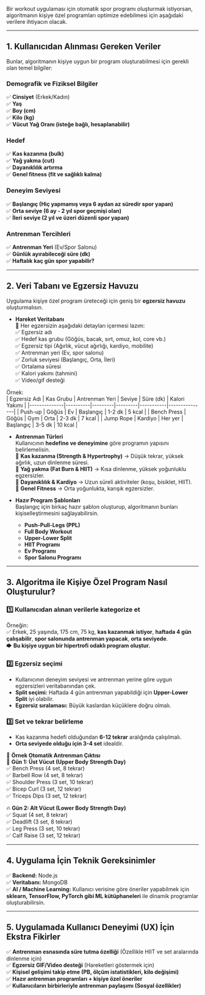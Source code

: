 Bir workout uygulaması için otomatik spor programı oluşturmak istiyorsan, algoritmanın kişiye özel programları optimize edebilmesi için aşağıdaki verilere ihtiyacın olacak. 

---

## **1. Kullanıcıdan Alınması Gereken Veriler**
Bunlar, algoritmanın kişiye uygun bir program oluşturabilmesi için gerekli olan temel bilgiler:

### **Demografik ve Fiziksel Bilgiler**  
✅ **Cinsiyet** (Erkek/Kadın)  
✅ **Yaş**  
✅ **Boy (cm)**  
✅ **Kilo (kg)**  
✅ **Vücut Yağ Oranı (isteğe bağlı, hesaplanabilir)**  

### **Hedef**  
✅ **Kas kazanma (bulk)**  
✅ **Yağ yakma (cut)**  
✅ **Dayanıklılık artırma**  
✅ **Genel fitness (fit ve sağlıklı kalma)**  

### **Deneyim Seviyesi**  
✅ **Başlangıç (Hiç yapmamış veya 6 aydan az süredir spor yapan)**  
✅ **Orta seviye (6 ay - 2 yıl spor geçmişi olan)**  
✅ **İleri seviye (2 yıl ve üzeri düzenli spor yapan)**  

### **Antrenman Tercihleri**  
✅ **Antrenman Yeri** (Ev/Spor Salonu)  
✅ **Günlük ayırabileceği süre (dk)**  
✅ **Haftalık kaç gün spor yapabilir?**  

---

## **2. Veri Tabanı ve Egzersiz Havuzu**  
Uygulama kişiye özel program üreteceği için geniş bir **egzersiz havuzu** oluşturmalısın.

- **Hareket Veritabanı**  
  📌 Her egzersizin aşağıdaki detayları içermesi lazım:  
  ✅ Egzersiz adı  
  ✅ Hedef kas grubu (Göğüs, bacak, sırt, omuz, kol, core vb.)  
  ✅ Egzersiz tipi (Ağırlık, vücut ağırlığı, kardiyo, mobilite)  
  ✅ Antrenman yeri (Ev, spor salonu)  
  ✅ Zorluk seviyesi (Başlangıç, Orta, İleri)  
  ✅ Ortalama süresi  
  ✅ Kalori yakımı (tahmini)  
  ✅ Video/gif desteği  

Örnek:  
| Egzersiz Adı  | Kas Grubu | Antrenman Yeri | Seviye  | Süre (dk) | Kalori Yakımı |
|--------------|----------|---------|---------|-----------|---------------|
| Push-up      | Göğüs    | Ev      | Başlangıç | 1-2 dk    | 5 kcal       |
| Bench Press  | Göğüs    | Gym     | Orta     | 2-3 dk    | 7 kcal       |
| Jump Rope    | Kardiyo  | Her yer  | Başlangıç | 3-5 dk    | 10 kcal      |

- **Antrenman Türleri**  
  Kullanıcının **hedefine ve deneyimine** göre programın yapısını belirlemelisin.  
  🔹 **Kas kazanma (Strength & Hypertrophy)** → Düşük tekrar, yüksek ağırlık, uzun dinlenme süresi.  
  🔹 **Yağ yakma (Fat Burn & HIIT)** → Kısa dinlenme, yüksek yoğunluklu egzersizler.  
  🔹 **Dayanıklılık & Kardiyo** → Uzun süreli aktiviteler (koşu, bisiklet, HIIT).  
  🔹 **Genel Fitness** → Orta yoğunlukta, karışık egzersizler.  

- **Hazır Program Şablonları**  
  Başlangıç için birkaç hazır şablon oluşturup, algoritmanın bunları kişiselleştirmesini sağlayabilirsin.  
  - **Push-Pull-Legs (PPL)**  
  - **Full Body Workout**  
  - **Upper-Lower Split**  
  - **HIIT Programı**  
  - **Ev Programı**  
  - **Spor Salonu Programı**  

---

## **3. Algoritma ile Kişiye Özel Program Nasıl Oluşturulur?**
### **1️⃣ Kullanıcıdan alınan verilerle kategorize et**
Örneğin:  
✅ Erkek, 25 yaşında, 175 cm, 75 kg, **kas kazanmak istiyor**, **haftada 4 gün çalışabilir**, **spor salonunda antrenman yapacak**, **orta seviyede**.  
🡆 **Bu kişiye uygun bir hipertrofi odaklı program oluştur.**  

### **2️⃣ Egzersiz seçimi**
- Kullanıcının deneyim seviyesi ve antrenman yerine göre uygun egzersizleri veritabanından çek.  
- **Split seçimi:** Haftada 4 gün antrenman yapabildiği için **Upper-Lower Split** iyi olabilir.  
- **Egzersiz sıralaması:** Büyük kaslardan küçüklere doğru olmalı.  

### **3️⃣ Set ve tekrar belirleme**
- Kas kazanma hedefi olduğundan **6-12 tekrar** aralığında çalışılmalı.  
- **Orta seviyede olduğu için 3-4 set** idealdir.  

📌 **Örnek Otomatik Antrenman Çıktısı**  
💪 **Gün 1: Üst Vücut (Upper Body Strength Day)**  
✅ Bench Press (4 set, 8 tekrar)  
✅ Barbell Row (4 set, 8 tekrar)  
✅ Shoulder Press (3 set, 10 tekrar)  
✅ Bicep Curl (3 set, 12 tekrar)  
✅ Triceps Dips (3 set, 12 tekrar)  

🔥 **Gün 2: Alt Vücut (Lower Body Strength Day)**  
✅ Squat (4 set, 8 tekrar)  
✅ Deadlift (3 set, 8 tekrar)  
✅ Leg Press (3 set, 10 tekrar)  
✅ Calf Raise (3 set, 12 tekrar)  

---

## **4. Uygulama İçin Teknik Gereksinimler**
✅ **Backend:**  Node.js  
✅ **Veritabanı:** MongoDB  
✅ **AI / Machine Learning:** Kullanıcı verisine göre öneriler yapabilmek için **sklearn, TensorFlow, PyTorch gibi ML kütüphaneleri** ile dinamik programlar oluşturabilirsin.  

---

## **5. Uygulamada Kullanıcı Deneyimi (UX) İçin Ekstra Fikirler**
✅ **Antrenman esnasında süre tutma özelliği** (Özellikle HIIT ve set aralarında dinlenme için)  
✅ **Egzersiz GIF/Video desteği** (Hareketleri göstermek için)  
✅ **Kişisel gelişimi takip etme (PB, ölçüm istatistikleri, kilo değişimi)**  
✅ **Hazır antrenman programları + kişiye özel öneriler**  
✅ **Kullanıcıların birbirleriyle antrenman paylaşımı (Sosyal özellikler)**  

